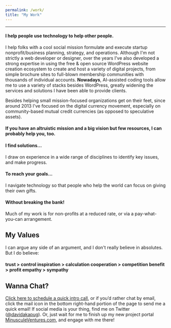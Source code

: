 ```yaml
---
permalink: /work/
title: "My Work"
---
```

-----------------
#### I help people use technology to help other people.

I help folks with a cool social mission formulate and execute startup nonprofit/business planning, strategy, and operations. Although I'm not strictly a web developer or designer, over the years I've also developed a strong expertise in using the free & open source WordPress website creation ecosystem to create and host a variety of digital projects, from simple brochure sites to full-blown membership communities with thousands of individual accounts. **Nowadays**, AI-assisted coding tools allow me to use a variety of stacks besides WordPress, greatly widening the services and solutions I have been able to provide clients.

Besides helping small mission-focused organizations get on their feet, since around 2013 I've focused on the digital currency movement, especially on community-based mutual credit currencies (as opposed to speculative assets).

#### If you have an altruistic mission and a big vision but few resources, I can probably help you, too.


#### I find solutions...

I draw on experience in a wide range of disciplines to identify key issues, and make progress.


#### To reach your goals...

I navigate technology so that people who help the world can focus on giving their own gifts.


#### Without breaking the bank!

Much of my work is for non-profits at a reduced rate, or via a pay-what-you-can arrangement.


**My Values**
-------------
  
I can argue any side of an argument, and I don't really believe in absolutes. But I do believe:

#### **trust > control** **inspiration > calculation** **cooperation > competition** **benefit > profit** **empathy > sympathy**


**Wanna Chat?**
---------------
  
[Click here to schedule a quick intro call](https://calendly.com/davidryal/20/), or if you’d rather chat by email, click the mail icon in the bottom right-hand portion of the page to send me a quick email! If social media is your thing, find me on Twitter ([@davidakapug](http://x.com/davidakapug)). Or, just wait for me to finish up my new project portal [MinusculeVentures.com](https://minusculeventures.com), and engage with me there!

